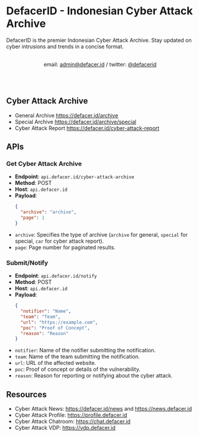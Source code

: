 # DefacerID - Indonesian Cyber Attack Archive
DefacerID is the premier Indonesian Cyber Attack Archive. Stay updated on cyber intrusions and trends in a concise format.
<br><br>
<p align="center">
  email: <a href="mailto:admin@defacer.id">admin@defacer.id</a> / twitter: <a href="https://twitter.com/defacerid">@defacerid</a>
</p>
<br><br>

## Cyber Attack Archive

- General Archive https://defacer.id/archive
- Special Archive https://defacer.id/archive/special
- Cyber Attack Report https://defacer.id/cyber-attack-report

## APIs

### Get Cyber Attack Archive

- **Endpoint**: `api.defacer.id/cyber-attack-archive`
- **Method**: POST
- **Host**: `api.defacer.id`
- **Payload**:
  ```json
  {
    "archive": "archive",
    "page": 1
  }

- `archive`: Specifies the type of archive (`archive` for general, `special` for special, `car` for cyber attack report).
- `page`: Page number for paginated results.

### Submit/Notify

- **Endpoint**: `api.defacer.id/notify`
- **Method**: POST
- **Host**: `api.defacer.id`
- **Payload**:
  ```json
  {
    "notifier": "Name",
    "team": "Team",
    "url": "https://example.com",
    "poc": "Proof of Concept",
    "reason": "Reason"
  }

- `notifier`: Name of the notifier submitting the notification.
- `team`: Name of the team submitting the notification.
- `url`: URL of the affected website.
- `poc`: Proof of concept or details of the vulnerability.
- `reason`: Reason for reporting or notifying about the cyber attack.

## Resources

- Cyber Attack News: https://defacer.id/news and https://news.defacer.id
- Cyber Attack Profile: https://profile.defacer.id
- Cyber Attack Chatroom: https://chat.defacer.id
- Cyber Attack VDP: https://vdp.defacer.id
